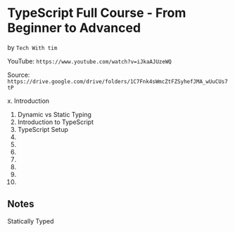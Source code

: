 # TypeScript Full Course - From Beginner to Advanced
by `Tech With tim`

YouTube: `https://www.youtube.com/watch?v=iJkaAJUzeWQ`

Source: `https://drive.google.com/drive/folders/1C7Fnk4sWmcZtFZSyhefJMA_wUuCUs7tP`

x. Introduction
1. Dynamic vs Static Typing
2. Introduction to TypeScript
3. TypeScript Setup
4.
5.
6.
7.
8.
9.
10.


## Notes

Statically Typed